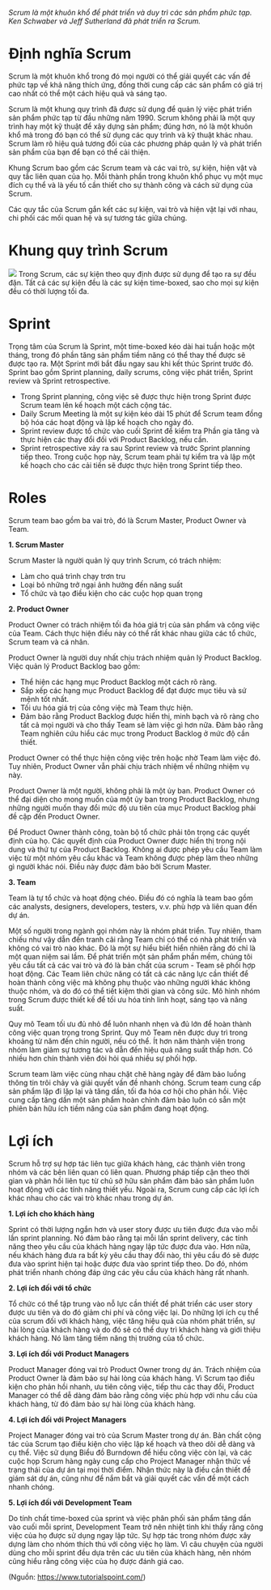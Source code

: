 *Scrum là một khuôn khổ để phát triển và duy trì các sản phẩm phức tạp. Ken Schwaber và Jeff Sutherland đã phát triển ra Scrum.*

# Định nghĩa Scrum
Scrum là một khuôn khổ trong đó mọi người có thể giải quyết các vấn đề phức tạp về khả năng thích ứng, đồng thời cung cấp các sản phẩm có giá trị cao nhất có thể một cách hiệu quả và sáng tạo.

Scrum là một khung quy trình đã được sử dụng để quản lý việc phát triển sản phẩm phức tạp từ đầu những năm 1990. Scrum không phải là một quy trình hay một kỹ thuật để xây dựng sản phẩm; đúng hơn, nó là một khuôn khổ mà trong đó bạn có thể sử dụng các quy trình và kỹ thuật khác nhau. Scrum làm rõ hiệu quả tương đối của các phương pháp quản lý và phát triển sản phẩm của bạn để bạn có thể cải thiện.

Khung Scrum bao gồm các Scrum team và các vai trò, sự kiện, hiện vật và quy tắc liên quan của họ. Mỗi thành phần trong khuôn khổ phục vụ một mục đích cụ thể và là yếu tố cần thiết cho sự thành công và cách sử dụng của Scrum.

Các quy tắc của Scrum gắn kết các sự kiện, vai trò và hiện vật lại với nhau, chi phối các mối quan hệ và sự tương tác giữa chúng.

# Khung quy trình Scrum
![](https://images.viblo.asia/adcffe77-d79f-4434-ba78-98cd30870a4d.jpg)
Trong Scrum, các sự kiện theo quy định được sử dụng để tạo ra sự đều đặn. Tất cả các sự kiện đều là các sự kiện time-boxed, sao cho mọi sự kiện đều có thời lượng tối đa.

# Sprint
Trọng tâm của Scrum là Sprint, một time-boxed kéo dài hai tuần hoặc một tháng, trong đó phần tăng sản phẩm tiềm năng có thể thay thế được sẽ được tạo ra. Một Sprint mới bắt đầu ngay sau khi kết thúc Sprint trước đó. Sprint bao gồm Sprint planning, daily scrums, công việc phát triển, Sprint review và Sprint retrospective.

* Trong Sprint planning, công việc sẽ được thực hiện trong Sprint được Scrum team lên kế hoạch một cách cộng tác.
* Daily Scrum Meeting là một sự kiện kéo dài 15 phút để Scrum team đồng bộ hóa các hoạt động và lập kế hoạch cho ngày đó.
* Sprint review được tổ chức vào cuối Sprint để kiểm tra Phần gia tăng và thực hiện các thay đổi đối với Product Backlog, nếu cần.
* Sprint retrospective xảy ra sau Sprint review và trước Sprint planning tiếp theo. Trong cuộc họp này, Scrum team phải tự kiểm tra và lập một kế hoạch cho các cải tiến sẽ được thực hiện trong Sprint tiếp theo.

# Roles
Scrum team bao gồm ba vai trò, đó là Scrum Master, Product Owner và Team.

**1. Scrum Master**

Scrum Master là người quản lý quy trình Scrum, có trách nhiệm:
* Làm cho quá trình chạy trơn tru
* Loại bỏ những trở ngại ảnh hưởng đến năng suất
* Tổ chức và tạo điều kiện cho các cuộc họp quan trọng

**2. Product Owner**

Product Owner có trách nhiệm tối đa hóa giá trị của sản phẩm và công việc của Team. Cách thực hiện điều này có thể rất khác nhau giữa các tổ chức, Scrum team và cá nhân.

Product Owner là người duy nhất chịu trách nhiệm quản lý Product Backlog. Việc quản lý Product Backlog bao gồm:

* Thể hiện các hạng mục Product Backlog một cách rõ ràng.
* Sắp xếp các hạng mục Product Backlog để đạt được mục tiêu và sứ mệnh tốt nhất.
* Tối ưu hóa giá trị của công việc mà Team thực hiện.
* Đảm bảo rằng Product Backlog được hiển thị, minh bạch và rõ ràng cho tất cả mọi người và cho thấy Team sẽ làm việc gì hơn nữa.
Đảm bảo rằng Team nghiên cứu hiểu các mục trong Product Backlog ở mức độ cần thiết.

Product Owner có thể thực hiện công việc trên hoặc nhờ Team làm việc đó. Tuy nhiên, Product Owner vẫn phải chịu trách nhiệm về những nhiệm vụ này.

Product Owner là một người, không phải là một ủy ban. Product Owner có thể đại diện cho mong muốn của một ủy ban trong Product Backlog, nhưng những người muốn thay đổi mức độ ưu tiên của mục Product Backlog phải đề cập đến Product Owner.

Để Product Owner thành công, toàn bộ tổ chức phải tôn trọng các quyết định của họ. Các quyết định của Product Owner được hiển thị trong nội dung và thứ tự của Product Backlog. Không ai được phép yêu cầu Team làm việc từ một nhóm yêu cầu khác và Team không được phép làm theo những gì người khác nói. Điều này được đảm bảo bởi Scrum Master.

**3. Team**

Team là tự tổ chức và hoạt động chéo. Điều đó có nghĩa là team bao gồm các analysts, designers, developers, testers, v.v. phù hợp và liên quan đến dự án.

Một số người trong ngành gọi nhóm này là nhóm phát triển. Tuy nhiên, tham chiếu như vậy dẫn đến tranh cãi rằng Team chỉ có thể có nhà phát triển và không có vai trò nào khác. Đó là một sự hiểu biết hiển nhiên rằng đó chỉ là một quan niệm sai lầm. Để phát triển một sản phẩm phần mềm, chúng tôi yêu cầu tất cả các vai trò và đó là bản chất của scrum - Team sẽ phối hợp hoạt động. Các Team liên chức năng có tất cả các năng lực cần thiết để hoàn thành công việc mà không phụ thuộc vào những người khác không thuộc nhóm, và do đó có thể tiết kiệm thời gian và công sức. Mô hình nhóm trong Scrum được thiết kế để tối ưu hóa tính linh hoạt, sáng tạo và năng suất.

Quy mô Team tối ưu đủ nhỏ để luôn nhanh nhẹn và đủ lớn để hoàn thành công việc quan trọng trong Sprint. Quy mô Team nên được duy trì trong khoảng từ năm đến chín người, nếu có thể. Ít hơn năm thành viên trong nhóm làm giảm sự tương tác và dẫn đến hiệu quả năng suất thấp hơn. Có nhiều hơn chín thành viên đòi hỏi quá nhiều sự phối hợp.

Scrum team làm việc cùng nhau chặt chẽ hàng ngày để đảm bảo luồng thông tin trôi chảy và giải quyết vấn đề nhanh chóng. Scrum team cung cấp sản phẩm lặp đi lặp lại và tăng dần, tối đa hóa cơ hội cho phản hồi. Việc cung cấp tăng dần một sản phẩm hoàn chỉnh đảm bảo luôn có sẵn một phiên bản hữu ích tiềm năng của sản phẩm đang hoạt động.
# Lợi ích
Scrum hỗ trợ sự hợp tác liên tục giữa khách hàng, các thành viên trong nhóm và các bên liên quan có liên quan. Phương pháp tiếp cận theo thời gian và phản hồi liên tục từ chủ sở hữu sản phẩm đảm bảo sản phẩm luôn hoạt động với các tính năng thiết yếu. Ngoài ra, Scrum cung cấp các lợi ích khác nhau cho các vai trò khác nhau trong dự án.

**1. Lợi ích cho khách hàng**

Sprint có thời lượng ngắn hơn và user story được ưu tiên được đưa vào mỗi lần sprint planning. Nó đảm bảo rằng tại mỗi lần sprint delivery, các tính năng theo yêu cầu của khách hàng ngay lập tức được đưa vào. Hơn nữa, nếu khách hàng đưa ra bất kỳ yêu cầu thay đổi nào, thì yêu cầu đó sẽ được đưa vào sprint hiện tại hoặc được đưa vào sprint tiếp theo. Do đó, nhóm phát triển nhanh chóng đáp ứng các yêu cầu của khách hàng rất nhanh.

**2. Lợi ích đối với tổ chức**

Tổ chức có thể tập trung vào nỗ lực cần thiết để phát triển các user story được ưu tiên và do đó giảm chi phí và công việc lại. Do những lợi ích cụ thể của scrum đối với khách hàng, việc tăng hiệu quả của nhóm phát triển, sự hài lòng của khách hàng và do đó sẽ có thể duy trì khách hàng và giới thiệu khách hàng. Nó làm tăng tiềm năng thị trường của tổ chức.

**3. Lợi ích đối với Product Managers**

Product Manager đóng vai trò Product Owner trong dự án. Trách nhiệm của Product Owner là đảm bảo sự hài lòng của khách hàng. Vì Scrum tạo điều kiện cho phản hồi nhanh, ưu tiên công việc, tiếp thu các thay đổi, Product Manager có thể dễ dàng đảm bảo rằng công việc phù hợp với nhu cầu của khách hàng, từ đó đảm bảo sự hài lòng của khách hàng.

**4. Lợi ích đối với Project Managers**

Project Manager đóng vai trò của Scrum Master trong dự án. Bản chất cộng tác của Scrum tạo điều kiện cho việc lập kế hoạch và theo dõi dễ dàng và cụ thể. Việc sử dụng Biểu đồ Burndown để hiểu công việc còn lại, và các cuộc họp Scrum hàng ngày cung cấp cho Project Manager nhận thức về trạng thái của dự án tại mọi thời điểm. Nhận thức này là điều cần thiết để giám sát dự án, cũng như để nắm bắt và giải quyết các vấn đề một cách nhanh chóng.

**5. Lợi ích đối với Development Team**

Do tính chất time-boxed của sprint và việc phân phối sản phẩm tăng dần vào cuối mỗi sprint, Development Team trở nên nhiệt tình khi thấy rằng công việc của họ được sử dụng ngay lập tức. Sự hợp tác trong nhóm được xây dựng làm cho nhóm thích thú với công việc họ làm. Vì câu chuyện của người dùng cho mỗi sprint đều dựa trên các ưu tiên của khách hàng, nên nhóm cũng hiểu rằng công việc của họ được đánh giá cao.

(Nguồn: https://www.tutorialspoint.com/)